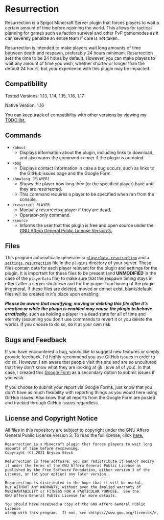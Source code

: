 # Resurrection

Resurrection is a Spigot Minecraft Server plugin that forces players to wait a certain amount of time before rejoining the world. This allows for tactical planning for games such as faction survival and other PvP gamemodes as it can severely penalize an entire team if care is not taken.

Resurrection is intended to make players wait long amounts of time between death and respawn, preferably 24 hours minimum. Resurrection sets the time to be 24 hours by default. However, you can make players to wait any amount of time you wish, whether shorter or longer than the default 24 hours, but your experience with this plugin may be impacted.

## Compatibility 

Tested Versions: 1.13, 1.14, 1.15, 1.16, 1.17

Native Version: 1.16

You can keep track of compatibility with other versions by viewing my [TODO list.](TODO.md)

## Commands

* `/about`
    * Displays information about the plugin, including links to download, and also warns the command-runner if the plugin is outdated. 
* `/bug`
    * Displays contact information in case a bug occurs, such as links to the GitHub issues page and the Google Form.
* `/howlong [PLAYER]`
    * Shows the player how long they (or the specified player) have until they are resurrected.
    * This command requires a player to be specified when ran from the console. 
* `/resurrect PLAYER`
    * Manually resurrects a player if they are dead.
    * Operator-only command. 
* `/source`
    * Informs the user that this plugin is free and open source under the [GNU Affero General Public License Version 3.](LICENSE)

## Files

This program automatically generates a [`playerData.resurrection`](data/playerData.resurrection) and a [`settings.resurrection`](data/settings.resurrection) file in the `plugins` directory of your server. These files contain data for each player relevant for the plugin and settings for the plugin. It is important for these files to be present (and **UNMODIFIED** in the case of the `playerData` file) to make sure that the respawn timing stays in effect after a server shutdown and for the proper functioning of the plugin in general. If these files are deleted, moved or do not exist, blank/default files will be created in it's place upon enabling.

***Please be aware that modifying, moving or deleting this file after it's creation or while the plugin is enabled may cause the plugin to behave erratically,*** such as holding a player in a dead state for all of time and eternity (assuming you don't use commands to revert it or you delete the world). If you choose to do so, do it at your own risk. 

## Bugs and Feedback

If you have encountered a bug, would like to suggest new features or simply provide feedback, I'd highly recommend you use GitHub issues in order to do so. However, I am aware that people visit this site and are so uncultured that they don't know what they are looking at (jk i love all of you). In that case, I created this [Google Form](https://docs.google.com/forms/d/e/1FAIpQLSd8RWwcGTy7rtqPl4J7h1UWE-H0KKp1Usr1NOFdgZkVLmLUtw/viewform?usp=sf_link) as a secondary option to submit issues if you wish. 

If you choose to submit your report via Google Forms, just know that you don't have as much flexibility with reporting things as you would here using GitHub issues. Also know that all reports from the Google Form are posted and tracked through GitHub issues regardless.

## License and Copyright Notice

All files in this repository are subject to copyright under the GNU Affero General Public License Version 3. To read the full license, click [here.](LICENSE)

```
Resurrection is a Minecraft plugin that forces players to wait long amounts of time before respawning.
Copyright (C) 2021 Bryson Steck

Resurrection is free software: you can redistribute it and/or modify
it under the terms of the GNU Affero General Public License as
published by the Free Software Foundation, either version 3 of the
License, or (at your option) any later version.

Resurrection is distributed in the hope that it will be useful,
but WITHOUT ANY WARRANTY; without even the implied warranty of
MERCHANTABILITY or FITNESS FOR A PARTICULAR PURPOSE.  See the
GNU Affero General Public License for more details.

You should have received a copy of the GNU Affero General Public License
along with this program.  If not, see <https://www.gnu.org/licenses/>.
```
